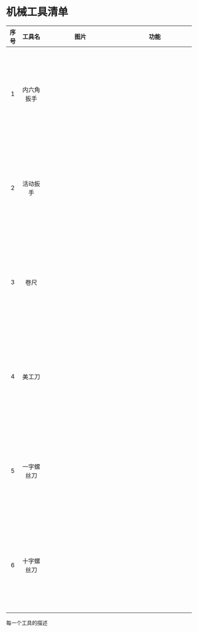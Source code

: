 # 机械工具清单

<style>
th, td {
    text-align: center;
}
td {
    height: 256px;
}
table th:nth-of-type(1) {
    width: 7%;
}
table th:nth-of-type(2) {
    width: 13%;
}
table th:nth-of-type(3) {
    width: 40%;
}
table th:nth-of-type(4) {
    width: 40%;
}
</style>

|  序号   |  工具名   |  图片   |  功能   |
| --- | --- | --- | --- |
|   1  |  内六角扳手   |     |     |
|   2  |  活动扳手   |     |     |
|   3  |  卷尺   |     |     |
|   4  |  美工刀   |     |     |
|   5  |  一字螺丝刀   |     |     |
|   6  |  十字螺丝刀   |     |     |



每一个工具的描述